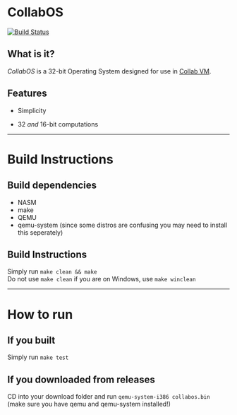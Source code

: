 # CollabOS
[![Build Status](https://travis-ci.com/mainmachineispi/CollabOS.svg?branch=master)](https://travis-ci.com/mainmachineispi/CollabOS)
## What is it?
*CollabOS* is a 32-bit Operating System designed for use in [Collab VM](computernewb.com/collab-vm/).   
## Features

 - Simplicity

 - 32 *and* 16-bit computations
-------------
# Build Instructions
## Build dependencies
- NASM
- make
- QEMU
- qemu-system (since some distros are confusing you may need to install this seperately)
## Build Instructions
Simply run `make clean && make`   
Do not use `make clean` if you are on Windows, use `make winclean`

-------------
# How to run
## If you built
Simply run `make test`
## If you downloaded from releases
CD into your download folder and run `qemu-system-i386 collabos.bin` (make sure you have qemu and qemu-system installed!)
 
